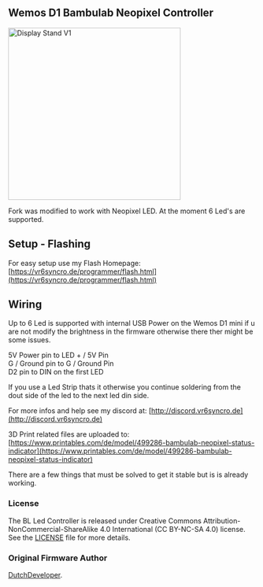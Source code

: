 ## Wemos D1 Bambulab Neopixel Controller

<p align="left">
  <img src="https://github.com/vr6syncro/BambulabLedController-Neopixel/blob/main/Projekt%20Files/Media/Pictures/Desktop%20Stand/20230608_003318.jpg?raw=true" width="350" title="Display Stand V1">
</p>

Fork was modified to work with Neopixel LED. At the moment 6 Led's are supported.

## Setup - Flashing

For easy setup use my Flash Homepage: [https://vr6syncro.de/programmer/flash.html](https://vr6syncro.de/programmer/flash.html)

## Wiring

Up to 6 Led is supported with internal USB Power on the Wemos D1 mini if u are not modify the brightness in the firmware otherwise there ther might be some issues.

5V Power pin to LED + / 5V Pin
<br>
G / Ground pin to G / Ground Pin
<br>
D2 pin to DIN on the first LED
<br>

If you use a Led Strip thats it otherwise you continue soldering from the dout side of the led to the next led din side.



For more infos and help see my discord at: [http://discord.vr6syncro.de](http://discord.vr6syncro.de)

3D Print related files are uploaded to: [https://www.printables.com/de/model/499286-bambulab-neopixel-status-indicator](https://www.printables.com/de/model/499286-bambulab-neopixel-status-indicator)


There are a few things that must be solved to get it stable but is is already working.



### License

The BL Led Controller is released under Creative Commons Attribution-NonCommercial-ShareAlike 4.0 International (CC BY-NC-SA 4.0) license. See the [LICENSE](https://github.com/DutchDevelop/BambulabLedController/blob/main/LICENSE) file for more details.

### Original Firmware Author
[DutchDeveloper](https://dutchdevelop.com/).
